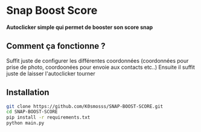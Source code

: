 # Snap Boost Score
**Autoclicker simple qui permet de booster son score snap**

## Comment ça fonctionne ? 
Suffit juste de configurer les différentes coordonnées (coordonnées pour prise de photo, coordoonées pour envoie aux contacts etc..)
Ensuite il suffit juste de laisser l'autoclicker tourner

## Installation 
```bash
git clone https://github.com/K0smosss/SNAP-BOOST-SCORE.git
cd SNAP-BOOST-SCORE
pip install -r requirements.txt
python main.py
```
